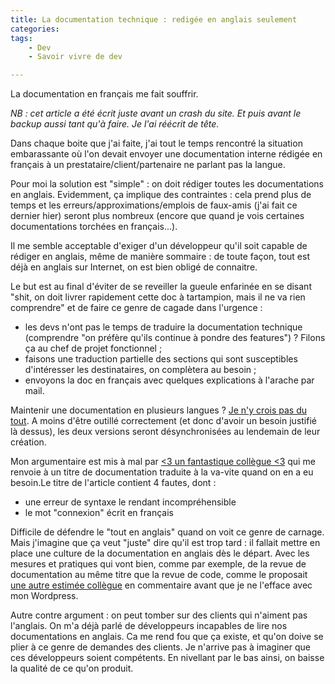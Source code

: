 ```yaml
---
title: La documentation technique : redigée en anglais seulement
categories:
tags:
    - Dev
    - Savoir vivre de dev

---
```

La documentation en français me fait souffrir.

*NB : cet article a été écrit juste avant un crash du site. Et puis avant le backup aussi tant qu'à faire. Je l'ai réécrit de tête.*

Dans chaque boite que j'ai faite, j'ai tout le temps rencontré la situation embarassante où l'on devait envoyer une documentation interne rédigée en français à un prestataire/client/partenaire ne parlant pas la langue.

Pour moi la solution est "simple" : on doit rédiger toutes les documentations en anglais. Evidemment, ça implique des contraintes : cela prend plus de temps et les erreurs/approximations/emplois de faux-amis (j'ai fait ce dernier hier) seront plus nombreux (encore que quand je vois certaines documentations torchées en français...).

Il me semble acceptable d'exiger d'un développeur qu'il soit capable de rédiger en anglais, même de manière sommaire : de toute façon, tout est déjà en anglais sur Internet, on est bien obligé de connaitre.

Le but est au final d'éviter de se reveiller la gueule enfarinée en se disant "shit, on doit livrer rapidement cette doc à tartampion, mais il ne va rien comprendre" et de faire ce genre de cagade dans l'urgence :

* les devs n'ont pas le temps de traduire la documentation technique (comprendre "on préfère qu'ils continue à pondre des features") ? Filons ça au chef de projet fonctionnel ;
* faisons une traduction partielle des sections qui sont susceptibles d'intéresser les destinataires, on complètera au besoin ;
* envoyons la doc en français avec quelques explications à l'arache par mail.

Maintenir une documentation en plusieurs langues ? [Je n'y crois pas du tout](http://symfony.com/blog/discontinuing-the-symfony-community-translations). A moins d'être outillé correctement (et donc d'avoir un besoin justifié là dessus), les deux versions seront désynchronisées au lendemain de leur création.

Mon argumentaire est mis à mal par [<3 un fantastique collègue <3](https://blog.pascal-martin.fr/) qui me renvoie à un titre de documentation traduite à la va-vite quand on en a eu besoin.Le titre de l'article contient 4 fautes, dont :

* une erreur de syntaxe le rendant incompréhensible
* le mot "connexion" écrit en français

Difficile de défendre le "tout en anglais" quand on voit ce genre de carnage. Mais j'imagine que ça veut "juste" dire qu'il est trop tard : il fallait mettre en place une culture de la documentation en anglais dès le départ. Avec les mesures et pratiques qui vont bien, comme par exemple, de la revue de documentation au même titre que la revue de code, comme le proposait [une autre estimée collègue](http://blog.as-i-am.fr/) en commentaire avant que je ne l'efface avec mon Wordpress.

Autre contre argument : on peut tomber sur des clients qui n'aiment pas l'anglais. On m'a déjà parlé de développeurs incapables de lire nos documentations en anglais. Ca me rend fou que ça existe, et qu'on doive se plier à ce genre de demandes des clients. Je n'arrive pas à imaginer que ces développeurs soient compétents. En nivellant par le bas ainsi, on baisse la qualité de ce qu'on produit.
